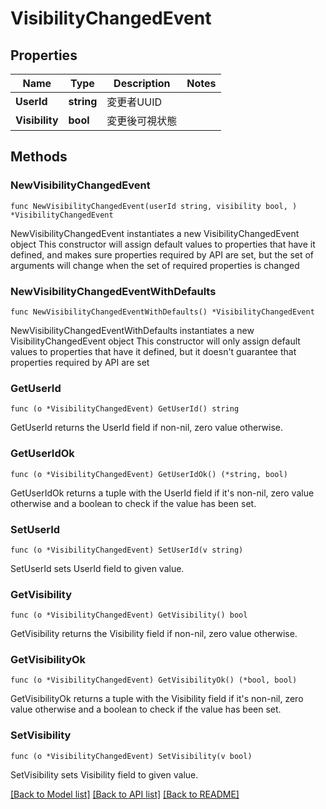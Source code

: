# VisibilityChangedEvent

## Properties

Name | Type | Description | Notes
------------ | ------------- | ------------- | -------------
**UserId** | **string** | 変更者UUID | 
**Visibility** | **bool** | 変更後可視状態 | 

## Methods

### NewVisibilityChangedEvent

`func NewVisibilityChangedEvent(userId string, visibility bool, ) *VisibilityChangedEvent`

NewVisibilityChangedEvent instantiates a new VisibilityChangedEvent object
This constructor will assign default values to properties that have it defined,
and makes sure properties required by API are set, but the set of arguments
will change when the set of required properties is changed

### NewVisibilityChangedEventWithDefaults

`func NewVisibilityChangedEventWithDefaults() *VisibilityChangedEvent`

NewVisibilityChangedEventWithDefaults instantiates a new VisibilityChangedEvent object
This constructor will only assign default values to properties that have it defined,
but it doesn't guarantee that properties required by API are set

### GetUserId

`func (o *VisibilityChangedEvent) GetUserId() string`

GetUserId returns the UserId field if non-nil, zero value otherwise.

### GetUserIdOk

`func (o *VisibilityChangedEvent) GetUserIdOk() (*string, bool)`

GetUserIdOk returns a tuple with the UserId field if it's non-nil, zero value otherwise
and a boolean to check if the value has been set.

### SetUserId

`func (o *VisibilityChangedEvent) SetUserId(v string)`

SetUserId sets UserId field to given value.


### GetVisibility

`func (o *VisibilityChangedEvent) GetVisibility() bool`

GetVisibility returns the Visibility field if non-nil, zero value otherwise.

### GetVisibilityOk

`func (o *VisibilityChangedEvent) GetVisibilityOk() (*bool, bool)`

GetVisibilityOk returns a tuple with the Visibility field if it's non-nil, zero value otherwise
and a boolean to check if the value has been set.

### SetVisibility

`func (o *VisibilityChangedEvent) SetVisibility(v bool)`

SetVisibility sets Visibility field to given value.



[[Back to Model list]](../README.md#documentation-for-models) [[Back to API list]](../README.md#documentation-for-api-endpoints) [[Back to README]](../README.md)


